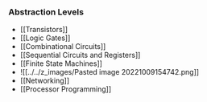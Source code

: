 ### Abstraction Levels
+ [[Transistors]]
+ [[Logic Gates]]
+ [[Combinational Circuits]]
+ [[Sequential Circuits and Registers]]
+ [[Finite State Machines]]
+ ![[../../z_images/Pasted image 20221009154742.png]]
+ [[Networking]]
+ [[Processor Programming]]